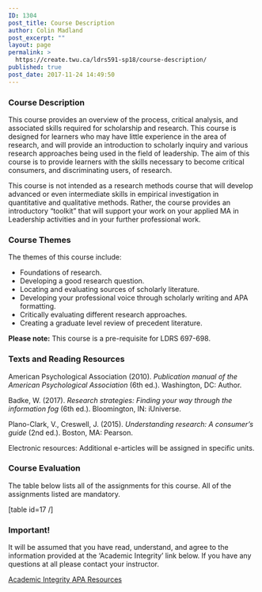 ```yaml
---
ID: 1304
post_title: Course Description
author: Colin Madland
post_excerpt: ""
layout: page
permalink: >
  https://create.twu.ca/ldrs591-sp18/course-description/
published: true
post_date: 2017-11-24 14:49:50
---
```

<h3>Course Description</h3>
This course provides an overview of the process, critical analysis, and associated skills required for scholarship and research. This course is designed for learners who may have little experience in the area of research, and will provide an introduction to scholarly inquiry and various research approaches being used in the field of leadership. The aim of this course is to provide learners with the skills necessary to become critical consumers, and discriminating users, of research.

This course is not intended as a research methods course that will develop advanced or even intermediate skills in empirical investigation in quantitative and qualitative methods. Rather, the course provides an introductory “toolkit” that will support your work on your applied MA in Leadership activities and in your further professional work.
<h3>Course Themes</h3>
The themes of this course include:
<ul>
 	<li>Foundations of research.</li>
 	<li>Developing a good research question.</li>
 	<li>Locating and evaluating sources of scholarly literature.</li>
 	<li>Developing your professional voice through scholarly writing and APA formatting.</li>
 	<li>Critically evaluating different research approaches.</li>
 	<li>Creating a graduate level review of precedent literature.</li>
</ul>
<strong>Please note:</strong> This course is a pre-requisite for LDRS 697-698.
<h3>Texts and Reading Resources</h3>
American Psychological Association (2010). <em>Publication manual of the American Psychological Association</em> (6th ed.). Washington, DC: Author.

Badke, W. (2017). <em>Research strategies: Finding your way through the information fog</em> (6th ed.). Bloomington, IN: iUniverse.

Plano-Clark, V., Creswell, J. (2015). <em>Understanding research: A consumer’s guide</em> (2nd ed.). Boston, MA: Pearson.

Electronic resources: Additional e-articles will be assigned in specific units.
<h3>Course Evaluation</h3>
The table below lists all of the assignments for this course. All of the assignments listed are mandatory.

[table id=17 /]

<!--themify_builder_static-->
<h3>Important!</h3>
It will be assumed that you have read, understand, and agree to the information provided at the &#8216;Academic Integrity&#8217; link below. If you have any questions at all please contact your instructor.

<a href="https://create.twu.ca/ldrs591-sp18/academic-integrity" > Academic Integrity </a> <a href="https://create.twu.ca/ldrs591-sp18/apa-resources" > APA Resources </a><!--/themify_builder_static-->